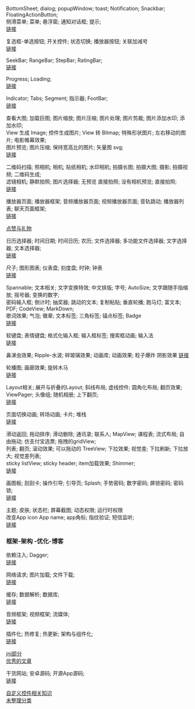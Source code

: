 BottomSheet;  dialog;  popupWindow;  toast;  Notification;  Snackbar;  FloatingActionButton;    
侧滑菜单;  菜单;  悬浮窗;  通知对话框;  提示;  
[链接](blog/menu.md)   

复选框-单选按钮;  开关控件;  状态切换;  播放器按钮;  关联加减号  
[链接](blog/check_toggle.md)   

SeekBar;  RangeBar;  StepBar;  RatingBar;  
[链接](blog/ranger_bar.md)   

Progress;  Loading;  
[链接](blog/progress.md)   

Indicator;  Tabs;  Segment;  指示器;  FootBar;  
[链接](blog/indicator_tabs_segment.md)   


查看大图;  加载巨图;  图片缩放;  图片压缩;  图片处理;  图片剪裁;  图片添加水印;  添加水印;   
View 生成 Image;  控件生成图片;  View 转 Bitmap;   特殊形状图片; 左右移动的图片;  电影帷幕效果;    
图片预览;  图片压缩;  保持宽高比的图片;  矢量图 svg;  
[链接](blog/image_media.md)    


二维码扫描;  照相机;  相机;  贴纸相机;  水印相机;  拍摄长图;  拍摄大图;  摄影;  拍摄视频;  二维码生成;  
滤镜相机;  静默拍照;  图片选择器;   无预览 直接拍照;  没有相机预览;  直接拍照;  
[链接](blog/camera.md)    


播放器页面;  播放器框架;  音频播放器页面;  视频播放器页面;  音轨跳动;  播放器列表;  聊天页面框架;    
[链接](blog/media_view.md)    

[点赞与礼物](blog/clap_gift.md)   


日历选择器;  时间日期;  时间日历;  农历;  文件选择器;  多功能文件选择器;  文字选择器;  文本选择器;    
[链接](blog/calendar.md)  

尺子;  图形图表;  仪表盘;  刻度盘;  时钟;  钟表  
[链接](blog/chart.md)   


Spannable;  文本相关;  文字变换特效;  中文排版;  字号;  AutoSize;  文字跟随手指缩放;  摇号器;  变换的数字;   
密码输入框;  倒计时;  抽奖器;  跳动的文本;  复制粘贴;  垂直轮播;  跑马灯;  富文本;  PDF;  CodeView;  MarkDown;  
歌词效果;  气泡;  徽章;  文本标签;  三角标签;  锚点标签;  Badge    
[链接](blog/text.md)  


软键盘;  表情键盘;  格式化输入框;  输入框标签;  搜索框动画;  输入法    
[链接](blog/keyboard.md)    


鼻涕虫效果;  Ripple-水波;  碎玻璃效果;  动画库;  动画效果;  粒子爆炸  阴影效果 
[链接](blog/view_render.md)    

轮播图;  画廊效果;  旋转木马  
[链接](blog/banner.md)   

Layout相关;  展开与折叠的Layout;  斜线布局;  虚线控件;  圆角化布局;  翻页效果;  ViewPager;  头像组;  随机相册;  上下翻页;       
[链接](blog/layout.md)   


页面切换动画;  转场动画;  卡片;  堆栈  
[链接](blog/pager_transitions.md)   


滑动返回;  拖动排序;  滑动删除;  通讯录;  联系人;  MapView;  课程表;  流式布局;  自由拖动;  仿支付宝选票;  拖拽的gridView;   
列表;  翻页;  滚动效果;  可以拖动的 TreeView;  下拉效果;  视觉差;  下拉刷新;  下拉放大;  视觉差列表;  
sticky listView;   sticky header;  item加载效果;  Shimmer;             
[链接](blog/swipe_back_sort_list.md)   


画图板;  刮刮卡;  操作引导;  引导页;  Splash;  手势密码;  数字密码;  屏锁密码;  密码锁;    
[链接](blog/sketchpad.md)   


主题;  皮肤;  状态栏;  屏幕截图;  动态权限;  运行时权限    
改变App icon App name;  app角标;  指纹验证;  短信监听;    
[链接](blog/status_bar.md)   


### 框架-架构 -优化-博客  
依赖注入;  Dagger;  
[链接](blog/dependence_injection.md)   

网络请求;  图片加载;  文件下载;  
[链接](blog/network.md)   

缓存;  数据解析;  数据库;  
[链接](blog/cache.md)   

音频框架;  视频框架;  流媒体;  
[链接](blog/audio_media.md)   

插件化;  热修复;  热更新;  架构与组件化;  
[链接](blog/architecture_components.md)   

[jni部分](blog/jni_manual.md)   
[优秀的文章](blog/library_notes.md)   

干货网站;  安卓源码;  开源App源码;  
[链接](blog/library_ui_collection.md)   

[自定义控件相关知识](blog/library_view.md)   
[未整理分类](blog/library_other.md)   









 

